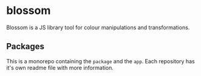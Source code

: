 # blossom

Blossom is a JS library tool for colour manipulations and transformations.

## Packages

This is a monorepo containing the `package` and the `app`. Each repository has it's own readme file with more information.
